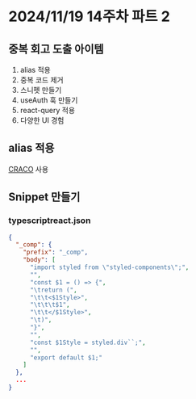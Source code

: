 # 2024/11/19 14주차 파트 2

## 중복 회고 도출 아이템

1. alias 적용
1. 중복 코드 제거
1. 스니펫 만들기
1. useAuth 훅 만들기
1. react-query 적용
1. 다양한 UI 경험

## alias 적용

[CRACO](https://craco.js.org) 사용

## Snippet 만들기

### typescriptreact.json

```json
{
  "_comp": {
    "prefix": "_comp",
    "body": [
      "import styled from \"styled-components\";",
      "",
      "const $1 = () => {",
      "\treturn (",
      "\t\t<$1Style>",
      "\t\t\t$1",
      "\t\t</$1Style>",
      "\t)",
      "}",
      "",
      "const $1Style = styled.div``;",
      "",
      "export default $1;"
    ]
  },
  ...
}
```
